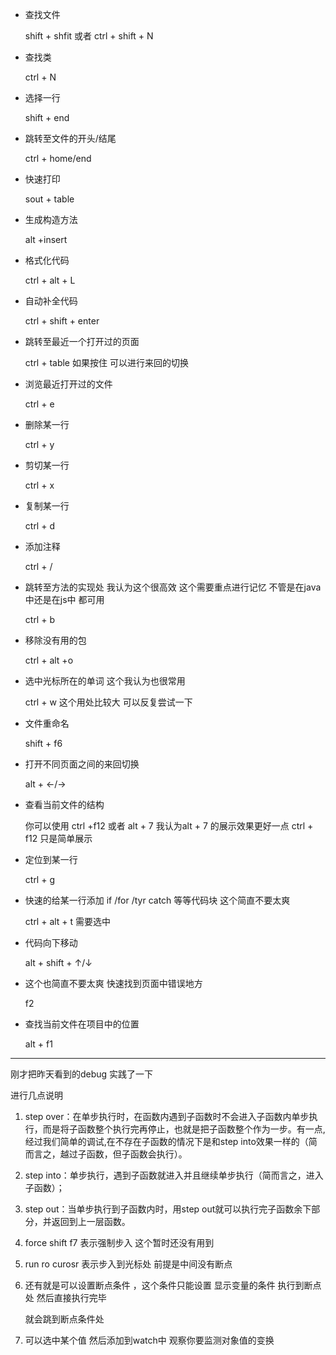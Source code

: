 - 查找文件 

  shift + shfit   或者 ctrl + shift + N

- 查找类

  ctrl + N

- 选择一行

  shift + end

- 跳转至文件的开头/结尾

  ctrl + home/end

- 快速打印

  sout + table

- 生成构造方法

   alt +insert

- 格式化代码

  ctrl + alt + L 

- 自动补全代码

  ctrl + shift + enter

- 跳转至最近一个打开过的页面

  ctrl + table   如果按住 可以进行来回的切换

- 浏览最近打开过的文件 

  ctrl + e 

- 删除某一行

  ctrl + y 

- 剪切某一行

  ctrl + x

- 复制某一行

  ctrl + d 

- 添加注释

  ctrl + /

- 跳转至方法的实现处  我认为这个很高效  这个需要重点进行记忆 不管是在java中还是在js中 都可用

  ctrl + b 

- 移除没有用的包

  ctrl + alt +o 

- 选中光标所在的单词  这个我认为也很常用

  ctrl + w  这个用处比较大 可以反复尝试一下

- 文件重命名

  shift + f6

- 打开不同页面之间的来回切换

  alt +  ←/→

- 查看当前文件的结构  

  你可以使用 ctrl +f12  或者 alt + 7   我认为alt + 7 的展示效果更好一点  ctrl + f12  只是简单展示

- 定位到某一行

  ctrl  + g 

- 快速的给某一行添加 if /for /tyr catch  等等代码块  这个简直不要太爽

  ctrl + alt + t  需要选中

- 代码向下移动

  alt + shift + ↑/↓

- 这个也简直不要太爽  快速找到页面中错误地方

  f2

- 查找当前文件在项目中的位置

  alt + f1 





----

刚才把昨天看到的debug 实践了一下

进行几点说明

1. step over：在单步执行时，在函数内遇到子函数时不会进入子函数内单步执行，而是将子函数整个执行完再停止，也就是把子函数整个作为一步。有一点,经过我们简单的调试,在不存在子函数的情况下是和step into效果一样的（简而言之，越过子函数，但子函数会执行）。

2. step into：单步执行，遇到子函数就进入并且继续单步执行（简而言之，进入子函数）；

3. step out：当单步执行到子函数内时，用step out就可以执行完子函数余下部分，并返回到上一层函数。

4. force shift f7  表示强制步入  这个暂时还没有用到

5. run ro curosr  表示步入到光标处 前提是中间没有断点

6. 还有就是可以设置断点条件  ，这个条件只能设置 显示变量的条件 执行到断点处 然后直接执行完毕 

   就会跳到断点条件处

7. 可以选中某个值 然后添加到watch中 观察你要监测对象值的变换